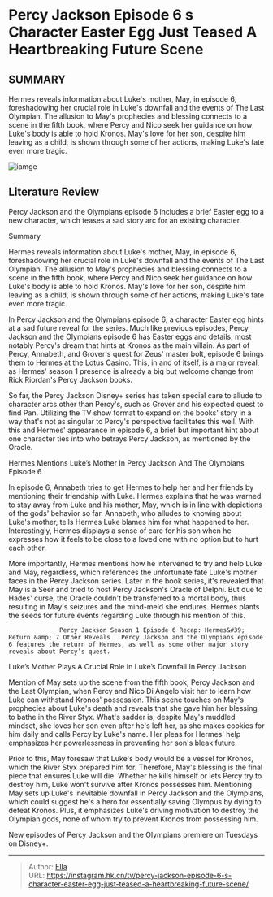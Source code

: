 # Percy Jackson Episode 6 s Character Easter Egg Just Teased A Heartbreaking Future Scene


## SUMMARY 



  Hermes reveals information about Luke&#39;s mother, May, in episode 6, foreshadowing her crucial role in Luke&#39;s downfall and the events of The Last Olympian.   The allusion to May&#39;s prophecies and blessing connects to a scene in the fifth book, where Percy and Nico seek her guidance on how Luke&#39;s body is able to hold Kronos.   May&#39;s love for her son, despite him leaving as a child, is shown through some of her actions, making Luke&#39;s fate even more tragic.  

![iamge](https://static1.srcdn.com/wordpress/wp-content/uploads/2024/01/walker-scobell-as-percy-jackson-charlie-bushnell-as-luke-castellan-lin-manuel-miranda-as-hermes-from-percy-jackson-and-the-olympians.jpg)

## Literature Review

Percy Jackson and the Olympians episode 6 includes a brief Easter egg to a new character, which teases a sad story arc for an existing character.





Summary

  Hermes reveals information about Luke&#39;s mother, May, in episode 6, foreshadowing her crucial role in Luke&#39;s downfall and the events of The Last Olympian.   The allusion to May&#39;s prophecies and blessing connects to a scene in the fifth book, where Percy and Nico seek her guidance on how Luke&#39;s body is able to hold Kronos.   May&#39;s love for her son, despite him leaving as a child, is shown through some of her actions, making Luke&#39;s fate even more tragic.  







In Percy Jackson and the Olympians episode 6, a character Easter egg hints at a sad future reveal for the series. Much like previous episodes, Percy Jackson and the Olympians episode 6 has Easter eggs and details, most notably Percy&#39;s dream that hints at Kronos as the main villain. As part of Percy, Annabeth, and Grover&#39;s quest for Zeus&#39; master bolt, episode 6 brings them to Hermes at the Lotus Casino. This, in and of itself, is a major reveal, as Hermes&#39; season 1 presence is already a big but welcome change from Rick Riordan&#39;s Percy Jackson books.

So far, the Percy Jackson Disney&#43; series has taken special care to allude to character arcs other than Percy&#39;s, such as Grover and his expected quest to find Pan. Utilizing the TV show format to expand on the books&#39; story in a way that&#39;s not as singular to Percy&#39;s perspective facilitates this well. With this and Hermes&#39; appearance in episode 6, a brief but important hint about one character ties into who betrays Percy Jackson, as mentioned by the Oracle.





 Hermes Mentions Luke’s Mother In Percy Jackson And The Olympians Episode 6 
          

In episode 6, Annabeth tries to get Hermes to help her and her friends by mentioning their friendship with Luke. Hermes explains that he was warned to stay away from Luke and his mother, May, which is in line with depictions of the gods&#39; behavior so far. Annabeth, who alludes to knowing about Luke&#39;s mother, tells Hermes Luke blames him for what happened to her. Interestingly, Hermes displays a sense of care for his son when he expresses how it feels to be close to a loved one with no option but to hurt each other.

More importantly, Hermes mentions how he intervened to try and help Luke and May, regardless, which references the unfortunate fate Luke&#39;s mother faces in the Percy Jackson series. Later in the book series, it&#39;s revealed that May is a Seer and tried to host Percy Jackson&#39;s Oracle of Delphi. But due to Hades&#39; curse, the Oracle couldn&#39;t be transferred to a mortal body, thus resulting in May&#39;s seizures and the mind-meld she endures. Hermes plants the seeds for future events regarding Luke through his mention of this.





 

                  Percy Jackson Season 1 Episode 6 Recap: Hermes&#39; Return &amp; 7 Other Reveals   Percy Jackson and the Olympians episode 6 features the return of Hermes, as well as some other major story reveals about Percy’s quest.   



 Luke’s Mother Plays A Crucial Role In Luke’s Downfall In Percy Jackson 
          

Mention of May sets up the scene from the fifth book, Percy Jackson and the Last Olympian, when Percy and Nico Di Angelo visit her to learn how Luke can withstand Kronos&#39; possession. This scene touches on May&#39;s prophecies about Luke&#39;s death and reveals that she gave him her blessing to bathe in the River Styx. What&#39;s sadder is, despite May&#39;s muddled mindset, she loves her son even after he&#39;s left her, as she makes cookies for him daily and calls Percy by Luke&#39;s name. Her pleas for Hermes&#39; help emphasizes her powerlessness in preventing her son&#39;s bleak future.




Prior to this, May foresaw that Luke&#39;s body would be a vessel for Kronos, which the River Styx prepared him for. Therefore, May&#39;s blessing is the final piece that ensures Luke will die. Whether he kills himself or lets Percy try to destroy him, Luke won&#39;t survive after Kronos possesses him. Mentioning May sets up Luke&#39;s inevitable downfall in Percy Jackson and the Olympians, which could suggest he&#39;s a hero for essentially saving Olympus by dying to defeat Kronos. Plus, it emphasizes Luke&#39;s driving motivation to destroy the Olympian gods, none of whom try to prevent Kronos from possessing him.



New episodes of Percy Jackson and the Olympians premiere on Tuesdays on Disney&#43;.






---

> Author: [Ella](https://instagram.hk.cn/)  
> URL: https://instagram.hk.cn/tv/percy-jackson-episode-6-s-character-easter-egg-just-teased-a-heartbreaking-future-scene/  

